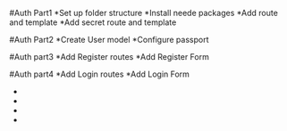 #Auth Part1
*Set up folder structure
*Install neede packages
*Add route and template
*Add secret route and template

#Auth Part2
*Create User model
*Configure passport

#Auth part3
*Add Register routes
*Add Register Form

#Auth part4
*Add Login routes
*Add Login Form

*
*
*
*